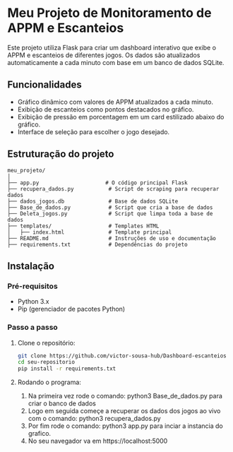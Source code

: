 # Meu Projeto de Monitoramento de APPM e Escanteios

Este projeto utiliza Flask para criar um dashboard interativo que exibe o APPM e escanteios de diferentes jogos. Os dados são atualizados automaticamente a cada minuto com base em um banco de dados SQLite.

## Funcionalidades

- Gráfico dinâmico com valores de APPM atualizados a cada minuto.
- Exibição de escanteios como pontos destacados no gráfico.
- Exibição de pressão em porcentagem em um card estilizado abaixo do gráfico.
- Interface de seleção para escolher o jogo desejado.

## Estruturação do projeto
```
meu_projeto/
│
├── app.py                     # O código principal Flask
├── recupera_dados.py           # Script de scraping para recuperar dados
├── dados_jogos.db              # Base de dados SQLite
├── Base_de_dados.py            # Script que cria a base de dados
├── Deleta_jogos.py             # Script que limpa toda a base de dados
├── templates/                  # Templates HTML
│   ├── index.html              # Template principal
├── README.md                   # Instruções de uso e documentação
├── requirements.txt            # Dependências do projeto
```


## Instalação

### Pré-requisitos

- Python 3.x
- Pip (gerenciador de pacotes Python)

### Passo a passo

1. Clone o repositório:

   ```bash
   git clone https://github.com/victor-sousa-hub/Dashboard-escanteios
   cd seu-repositorio
   pip install -r requirements.txt
2. Rodando o programa:
    1. Na primeira vez rode o comando: python3 Base_de_dados.py para criar o banco de dados
    2. Logo em seguida começe a recuperar os dados dos jogos ao vivo com o comando: python3 recupera_dados.py
    3. Por fim rode o comando: python3 app.py para inciar a instancia do grafico.
    4. No seu navegador va em https://localhost:5000

